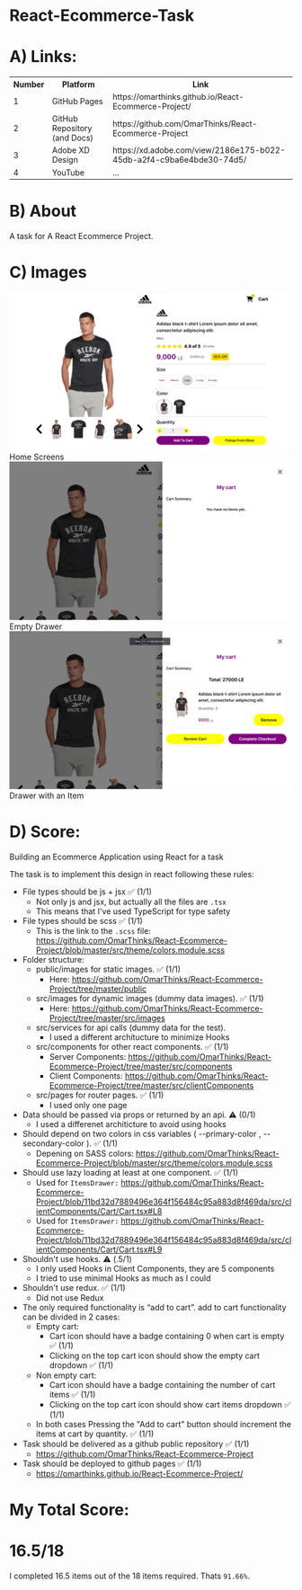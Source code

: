 # React-Ecommerce-Task

# A) Links:

<table>
<tr>
<th>Number</th>
<th>Platform</th>
<th>Link</th>
</tr>

<tr>
<td>1</td>
<td>GitHub Pages</td>
<td>https://omarthinks.github.io/React-Ecommerce-Project/</td>
</tr>
<tr>
<td>2</td>
<td>GitHub Repository (and Docs)</td>
<td>https://github.com/OmarThinks/React-Ecommerce-Project</td>
</tr>
<tr>
<td>3</td>
<td>Adobe XD Design</td>
<td>https://xd.adobe.com/view/2186e175-b022-45db-a2f4-c9ba6e4bde30-74d5/</td>
</tr>
<tr>
<td>4</td>
<td>YouTube</td>
<td> ... </td>
</tr>
</table>

# B) About

A task for A React Ecommerce Project.

# C) Images

<img src="./media/home.png" width=500/>
Home Screens

<img src="./media/drawer-empty.png" width=500/>
Empty Drawer

<img src="./media/drawer-full.png" width=500/>
Drawer with an Item

# D) Score:

Building an Ecommerce Application using React for a task

The task is to implement this design in react following these rules:

- File types should be js + jsx ✅ (1/1)
  - Not only js and jsx, but actually all the files are `.tsx`
  - This means that I've used TypeScript for type safety
- File types should be scss ✅ (1/1)
  - This is the link to the `.scss` file: https://github.com/OmarThinks/React-Ecommerce-Project/blob/master/src/theme/colors.module.scss
- Folder structure:
  - public/images for static images. ✅ (1/1)
    - Here: https://github.com/OmarThinks/React-Ecommerce-Project/tree/master/public
  - src/images for dynamic images (dummy data images). ✅ (1/1)
    - Here: https://github.com/OmarThinks/React-Ecommerce-Project/tree/master/src/images
  - src/services for api calls (dummy data for the test).
    - I used a different architucture to minimize Hooks
  - src/components for other react components. ✅ (1/1)
    - Server Components: https://github.com/OmarThinks/React-Ecommerce-Project/tree/master/src/components
    - Client Components: https://github.com/OmarThinks/React-Ecommerce-Project/tree/master/src/clientComponents
  - src/pages for router pages. ✅ (1/1)
    - I used only one page
- Data should be passed via props or returned by an api. ⚠️ (0/1)
  - I used a differenet architicture to avoid using hooks
- Should depend on two colors in css variables ( --primary-color , --secondary-color ). ✅ (1/1)
  - Depening on SASS colors: https://github.com/OmarThinks/React-Ecommerce-Project/blob/master/src/theme/colors.module.scss
- Should use lazy loading at least at one component. ✅ (1/1)
  - Used for `ItemsDrawer:` https://github.com/OmarThinks/React-Ecommerce-Project/blob/11bd32d7889496e364f156484c95a883d8f469da/src/clientComponents/Cart/Cart.tsx#L8
  - Used for `ItemsDrawer:` https://github.com/OmarThinks/React-Ecommerce-Project/blob/11bd32d7889496e364f156484c95a883d8f469da/src/clientComponents/Cart/Cart.tsx#L9
- Shouldn't use hooks. ⚠️ (.5/1)
  - I only used Hooks in Client Components, they are 5 components
  - I tried to use minimal Hooks as much as I could
- Shouldn't use redux. ✅ (1/1)
  - Did not use Redux
- The only required functionality is “add to cart”. add to cart functionality can be divided in 2 cases:
  - Empty cart:
    - Cart icon should have a badge containing 0 when cart is empty ✅ (1/1)
    - Clicking on the top cart icon should show the empty cart dropdown ✅ (1/1)
  - Non empty cart:
    - Cart icon should have a badge containing the number of cart items ✅ (1/1)
    - Clicking on the top cart icon should show cart items dropdown ✅ (1/1)
  - In both cases Pressing the "Add to cart" button should increment the items at cart by quantity. ✅ (1/1)
- Task should be delivered as a github public repository ✅ (1/1)
  - https://github.com/OmarThinks/React-Ecommerce-Project
- Task should be deployed to github pages ✅ (1/1)
  - https://omarthinks.github.io/React-Ecommerce-Project/

# My Total Score:

# 16.5/18

I completed 16.5 items out of the 18 items required. Thats `91.66%`.
